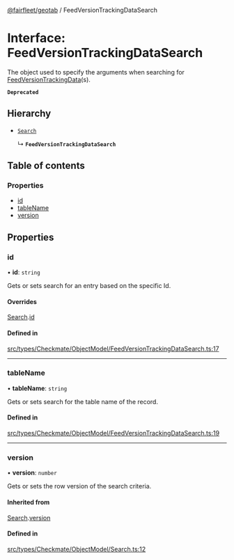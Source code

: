 [@fairfleet/geotab](../README.md) / FeedVersionTrackingDataSearch

# Interface: FeedVersionTrackingDataSearch

The object used to specify the arguments when searching for
 [FeedVersionTrackingData](FeedVersionTrackingData.md)(s).

**`Deprecated`**

## Hierarchy

- [`Search`](Search.md)

  ↳ **`FeedVersionTrackingDataSearch`**

## Table of contents

### Properties

- [id](FeedVersionTrackingDataSearch.md#id)
- [tableName](FeedVersionTrackingDataSearch.md#tablename)
- [version](FeedVersionTrackingDataSearch.md#version)

## Properties

### id

• **id**: `string`

Gets or sets search for an entry based on the specific Id.

#### Overrides

[Search](Search.md).[id](Search.md#id)

#### Defined in

[src/types/Checkmate/ObjectModel/FeedVersionTrackingDataSearch.ts:17](https://github.com/fairfleet/geotab/blob/ff38bfc/src/types/Checkmate/ObjectModel/FeedVersionTrackingDataSearch.ts#L17)

___

### tableName

• **tableName**: `string`

Gets or sets search for the table name of the record.

#### Defined in

[src/types/Checkmate/ObjectModel/FeedVersionTrackingDataSearch.ts:19](https://github.com/fairfleet/geotab/blob/ff38bfc/src/types/Checkmate/ObjectModel/FeedVersionTrackingDataSearch.ts#L19)

___

### version

• **version**: `number`

Gets or sets the row version of the search criteria.

#### Inherited from

[Search](Search.md).[version](Search.md#version)

#### Defined in

[src/types/Checkmate/ObjectModel/Search.ts:12](https://github.com/fairfleet/geotab/blob/ff38bfc/src/types/Checkmate/ObjectModel/Search.ts#L12)
